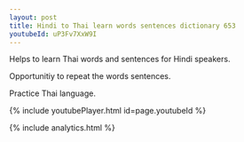 ```yaml
---
layout: post
title: Hindi to Thai learn words sentences dictionary 653 
youtubeId: uP3Fv7XxW9I
---
```

 
 
Helps to learn Thai words and sentences for Hindi speakers.

Opportunitiy to repeat the words sentences. 

Practice Thai language. 
 
{% include youtubePlayer.html id=page.youtubeId %}
 
 
{% include analytics.html %}